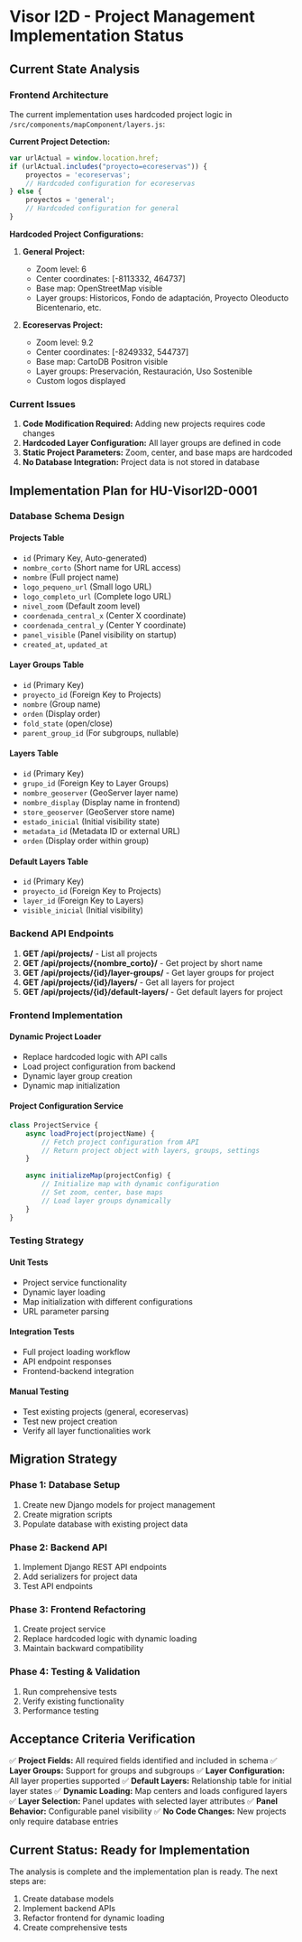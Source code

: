 # Visor I2D - Project Management Implementation Status

## Current State Analysis

### Frontend Architecture
The current implementation uses hardcoded project logic in `/src/components/mapComponent/layers.js`:

**Current Project Detection:**
```javascript
var urlActual = window.location.href;
if (urlActual.includes("proyecto=ecoreservas")) {
    proyectos = 'ecoreservas';
    // Hardcoded configuration for ecoreservas
} else {
    proyectos = 'general';
    // Hardcoded configuration for general
}
```

**Hardcoded Project Configurations:**
1. **General Project:**
   - Zoom level: 6
   - Center coordinates: [-8113332, 464737]
   - Base map: OpenStreetMap visible
   - Layer groups: Historicos, Fondo de adaptación, Proyecto Oleoducto Bicentenario, etc.

2. **Ecoreservas Project:**
   - Zoom level: 9.2
   - Center coordinates: [-8249332, 544737]
   - Base map: CartoDB Positron visible
   - Layer groups: Preservación, Restauración, Uso Sostenible
   - Custom logos displayed

### Current Issues
1. **Code Modification Required:** Adding new projects requires code changes
2. **Hardcoded Layer Configuration:** All layer groups are defined in code
3. **Static Project Parameters:** Zoom, center, and base maps are hardcoded
4. **No Database Integration:** Project data is not stored in database

## Implementation Plan for HU-VisorI2D-0001

### Database Schema Design

#### Projects Table
- `id` (Primary Key, Auto-generated)
- `nombre_corto` (Short name for URL access)
- `nombre` (Full project name)
- `logo_pequeno_url` (Small logo URL)
- `logo_completo_url` (Complete logo URL)
- `nivel_zoom` (Default zoom level)
- `coordenada_central_x` (Center X coordinate)
- `coordenada_central_y` (Center Y coordinate)
- `panel_visible` (Panel visibility on startup)
- `created_at`, `updated_at`

#### Layer Groups Table
- `id` (Primary Key)
- `proyecto_id` (Foreign Key to Projects)
- `nombre` (Group name)
- `orden` (Display order)
- `fold_state` (open/close)
- `parent_group_id` (For subgroups, nullable)

#### Layers Table
- `id` (Primary Key)
- `grupo_id` (Foreign Key to Layer Groups)
- `nombre_geoserver` (GeoServer layer name)
- `nombre_display` (Display name in frontend)
- `store_geoserver` (GeoServer store name)
- `estado_inicial` (Initial visibility state)
- `metadata_id` (Metadata ID or external URL)
- `orden` (Display order within group)

#### Default Layers Table
- `id` (Primary Key)
- `proyecto_id` (Foreign Key to Projects)
- `layer_id` (Foreign Key to Layers)
- `visible_inicial` (Initial visibility)

### Backend API Endpoints

1. **GET /api/projects/** - List all projects
2. **GET /api/projects/{nombre_corto}/** - Get project by short name
3. **GET /api/projects/{id}/layer-groups/** - Get layer groups for project
4. **GET /api/projects/{id}/layers/** - Get all layers for project
5. **GET /api/projects/{id}/default-layers/** - Get default layers for project

### Frontend Implementation

#### Dynamic Project Loader
- Replace hardcoded logic with API calls
- Load project configuration from backend
- Dynamic layer group creation
- Dynamic map initialization

#### Project Configuration Service
```javascript
class ProjectService {
    async loadProject(projectName) {
        // Fetch project configuration from API
        // Return project object with layers, groups, settings
    }
    
    async initializeMap(projectConfig) {
        // Initialize map with dynamic configuration
        // Set zoom, center, base maps
        // Load layer groups dynamically
    }
}
```

### Testing Strategy

#### Unit Tests
- Project service functionality
- Dynamic layer loading
- Map initialization with different configurations
- URL parameter parsing

#### Integration Tests
- Full project loading workflow
- API endpoint responses
- Frontend-backend integration

#### Manual Testing
- Test existing projects (general, ecoreservas)
- Test new project creation
- Verify all layer functionalities work

## Migration Strategy

### Phase 1: Database Setup
1. Create new Django models for project management
2. Create migration scripts
3. Populate database with existing project data

### Phase 2: Backend API
1. Implement Django REST API endpoints
2. Add serializers for project data
3. Test API endpoints

### Phase 3: Frontend Refactoring
1. Create project service
2. Replace hardcoded logic with dynamic loading
3. Maintain backward compatibility

### Phase 4: Testing & Validation
1. Run comprehensive tests
2. Verify existing functionality
3. Performance testing

## Acceptance Criteria Verification

✅ **Project Fields:** All required fields identified and included in schema
✅ **Layer Groups:** Support for groups and subgroups
✅ **Layer Configuration:** All layer properties supported
✅ **Default Layers:** Relationship table for initial layer states
✅ **Dynamic Loading:** Map centers and loads configured layers
✅ **Layer Selection:** Panel updates with selected layer attributes
✅ **Panel Behavior:** Configurable panel visibility
✅ **No Code Changes:** New projects only require database entries

## Current Status: Ready for Implementation

The analysis is complete and the implementation plan is ready. The next steps are:
1. Create database models
2. Implement backend APIs
3. Refactor frontend for dynamic loading
4. Create comprehensive tests
